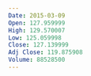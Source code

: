 ```yaml
---
Date: 2015-03-09
Open: 127.959999
High: 129.570007
Low: 125.059998
Close: 127.139999
Adj Close: 119.875908
Volume: 88528500
---
```


